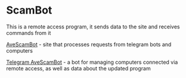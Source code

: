 # ScamBot
This is a remote access program, it sends data to the site and receives commands from it

[AveScamBot](https://github.com/Dellenoam/avescambot) - site that processes requests from telegram bots and computers

[Telegram AveScamBot](https://github.com/Dellenoam/telegram-avescambot) - a bot for managing computers connected via remote access, as well as data about the updated program
